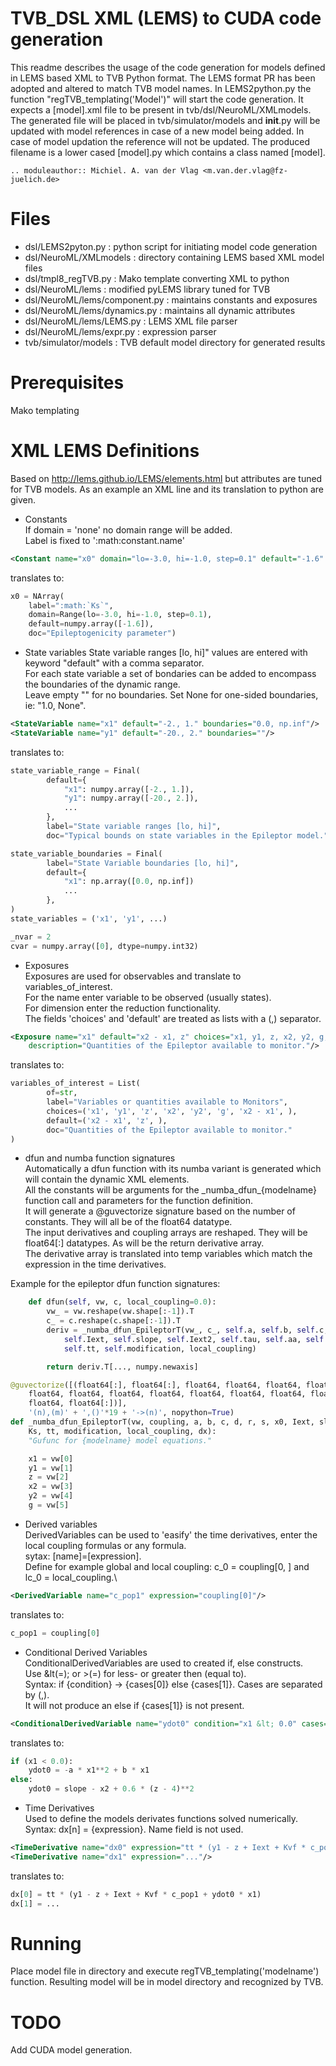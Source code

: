 ﻿# TVB_DSL XML (LEMS) to CUDA code generation
This readme describes the usage of the code generation for models defined in LEMS based XML to TVB Python format.
The LEMS format PR has been adopted and altered to match TVB model names. 
In LEMS2python.py the function "regTVB_templating('Model')" will start the code generation.
It expects a [model].xml file to be present in tvb/dsl/NeuroML/XMLmodels. 
The generated file will be placed in tvb/simulator/models and __init__.py will be updated with model references in case 
of a new model being added. In case of model updation the reference will not be updated.
The produced filename is a lower cased [model].py which contains a class named [model].

    .. moduleauthor:: Michiel. A. van der Vlag <m.van.der.vlag@fz-juelich.de>

# Files
* dsl/LEMS2pyton.py 				: python script for initiating model code generation
* dsl/NeuroML/XMLmodels				: directory containing LEMS based XML model files
* dsl/tmpl8_regTVB.py				: Mako template converting XML to python
* dsl/NeuroML/lems                  : modified pyLEMS library tuned for TVB
* dsl/NeuroML/lems/component.py     : maintains constants and exposures
* dsl/NeuroML/lems/dynamics.py      : maintains all dynamic attributes
* dsl/NeuroML/lems/LEMS.py          : LEMS XML file parser
* dsl/NeuroML/lems/expr.py          : expression parser
* tvb/simulator/models           	: TVB default model directory for generated results

# Prerequisites
Mako templating

# XML LEMS Definitions 
Based on http://lems.github.io/LEMS/elements.html but attributes are tuned for TVB models.
As an example an XML line and its translation to python are given. 

* Constants\
If domain = 'none' no domain range will be added.\
Label is fixed to ':math:constant.name'

```xml
<Constant name="x0" domain="lo=-3.0, hi=-1.0, step=0.1" default="-1.6" description="Epileptogenicity parameter."/>
```
translates to:
```python
x0 = NArray(
    label=":math:`Ks`",
    domain=Range(lo=-3.0, hi=-1.0, step=0.1),
    default=numpy.array([-1.6]),
    doc="Epileptogenicity parameter")
```

* State variables
State variable ranges [lo, hi]" values are entered with keyword "default" with a comma separator.\
For each state variable a set of bondaries can be added to encompass the boundaries of the dynamic range.\
Leave empty "" for no boundaries. Set None for one-sided boundaries, ie: "1.0, None".
```xml
<StateVariable name="x1" default="-2., 1." boundaries="0.0, np.inf"/>
<StateVariable name="y1" default="-20., 2." boundaries=""/>
```
translates to:
```python
state_variable_range = Final(
        default={
            "x1": numpy.array([-2., 1.]),
            "y1": numpy.array([-20., 2.]),
            ...
        },
        label="State variable ranges [lo, hi]",
        doc="Typical bounds on state variables in the Epileptor model.")

state_variable_boundaries = Final(
        label="State Variable boundaries [lo, hi]",
        default={
            "x1": np.array([0.0, np.inf])
            ...
        },
)
state_variables = ('x1', 'y1', ...)

_nvar = 2
cvar = numpy.array([0], dtype=numpy.int32)
```

* Exposures\
Exposures are used for observables and translate to variables_of_interest.\
For the name enter variable to be observed (usually states).\
For dimension enter the reduction functionality.\
The fields 'choices' and 'default' are treated as lists with a (,) separator.
```xml
<Exposure name="x1" default="x2 - x1, z" choices="x1, y1, z, x2, y2, g, x2 - x1"
    description="Quantities of the Epileptor available to monitor."/>
```
translates to:
```python
variables_of_interest = List(
        of=str,
        label="Variables or quantities available to Monitors",
        choices=('x1', 'y1', 'z', 'x2', 'y2', 'g', 'x2 - x1', ),
        default=('x2 - x1', 'z', ),
        doc="Quantities of the Epileptor available to monitor."
)
```

* dfun and numba function signatures\
Automatically a dfun function with its numba variant is generated which will contain the dynamic XML elements.\
All the constants will be arguments for the \_numba_dfun_{modelname} function call and parameters for the function 
definition. \
It will generate a @guvectorize signature based on the number of constants. They will all be of the float64 datatype.\
The input derivatives and coupling arrays are reshaped. They will be float64[:] datatypes. As will be the return 
derivative array.\
The derivative array is translated into temp variables which match the expression in the time derivatives.

Example for the epileptor dfun function signatures:
```python
    def dfun(self, vw, c, local_coupling=0.0):
        vw_ = vw.reshape(vw.shape[:-1]).T
        c_ = c.reshape(c.shape[:-1]).T
        deriv = _numba_dfun_EpileptorT(vw_, c_, self.a, self.b, self.c, self.d, self.r, self.s, self.x0, 
            self.Iext, self.slope, self.Iext2, self.tau, self.aa, self.bb, self.Kvf, self.Kf, self.Ks, 
            self.tt, self.modification, local_coupling)

        return deriv.T[..., numpy.newaxis]

@guvectorize([(float64[:], float64[:], float64, float64, float64, float64, float64, float64, float64, 
    float64, float64, float64, float64, float64, float64, float64, float64, float64, float64, float64, 
    float64, float64[:])], 
    '(n),(m)' + ',()'*19 + '->(n)', nopython=True)
def _numba_dfun_EpileptorT(vw, coupling, a, b, c, d, r, s, x0, Iext, slope, Iext2, tau, aa, bb, Kvf, Kf,
    Ks, tt, modification, local_coupling, dx):
    "Gufunc for {modelname} model equations."

    x1 = vw[0]
    y1 = vw[1]
    z = vw[2]
    x2 = vw[3]
    y2 = vw[4]
    g = vw[5]
```

* Derived variables\
DerivedVariables can be used to 'easify' the time derivatives, enter the local coupling formulas or any formula.\
sytax: [name]=[expression].\
Define for example global and local coupling: c_0 = coupling[0, ] and lc_0 = local_coupling.\
            
```xml
<DerivedVariable name="c_pop1" expression="coupling[0]"/>
```
translates to:
```python
c_pop1 = coupling[0]
```

* Conditional Derived Variables\
ConditionalDerivedVariables are used to created if, else constructs.\
Use &lt(=); or &gt;(=) for less- or greater then (equal to).\
Syntax: if {condition} -> {cases[0]} else {cases[1]}. Cases are separated by (,).\
It will not produce an else if {cases[1]} is not present.
```xml
<ConditionalDerivedVariable name="ydot0" condition="x1 &lt; 0.0" cases="-a * x1**2 + b * x1, slope - x2 + 0.6 * (z - 4)**2 "/>
```
translates to:
```python
if (x1 < 0.0):
    ydot0 = -a * x1**2 + b * x1
else:
    ydot0 = slope - x2 + 0.6 * (z - 4)**2
```

* Time Derivatives\
Used to define the models derivates functions solved numerically.\
Syntax: dx[n] = {expression}. Name field is not used.
```xml
<TimeDerivative name="dx0" expression="tt * (y1 - z + Iext + Kvf * c_pop1 + ydot0 * x1)"/>
<TimeDerivative name="dx1" expression="..."/>
```
translates to:
```python
dx[0] = tt * (y1 - z + Iext + Kvf * c_pop1 + ydot0 * x1)
dx[1] = ...
```

# Running
Place model file in directory and execute regTVB_templating('modelname') function. Resulting model will be in model directory
and recognized by TVB.

# TODO
Add CUDA model generation.